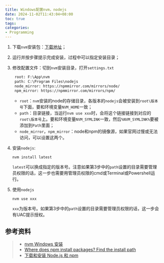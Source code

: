 ```yaml
---
title: Windows配置nvm，nodejs
date: 2024-11-02T11:43:04+08:00
toc: true
tags: 
categories: 
- Programming
---
```


1. 下载`nvm`安装包：[下载地址](https://github.com/coreybutler/nvm-windows/releases)；
2. 运行并按步骤提示完成安装，过程中可以指定安装目录；
3. 修改配置文件：切到`nvm`安装目录，打开`settings.txt`
   ```txt
    root: F:\App\nvm
    path: C:\Program Files\nodejs
    node_mirror: https://npmmirror.com/mirrors/node/
    npm_mirror: https://npmmirror.com/mirrors/npm/
   ```
   - `root`：`nvm`安装的node的存储目录，各版本的`nodejs`会被安装到`root\版本号`下面，要和环境变量`NVM_HOME`一致；
   - `path`：目录链接，当运行`nvm use xxx`时，会将这个链接链接到对应的`root\版本号`上。要和环境变量`NVM_SYMLINK`一致，然后`%NVM_SYMLINK%`要被添加到`Path`里面；
   - `node_mirror`，`npm_mirror`：node和npm的镜像源，如果官网过慢或无法访问，可以设置这两个。

4. 安装`nodejs`:
   ```
   nvm install latest
   ```
   `latest`可以换成指定的版本号。注意如果第3步中的`path`设置的目录需要管理员权限的话，这一步也需要用管理员权限的cmd或Terminal或Powershell运行。
5. 使用`nodejs`
   ```
   nvm use xxx
   ```
   `xxx`为版本号。如果第3步中的`path`设置的目录需要管理员权限的话，这一步会有UAC提示授权。


## 参考资料
> - [nvm Windows 安装](https://nvm.p6p.net/install/windows.html)
> - [Where does npm install packages? Find the install path](https://sebhastian.com/where-does-npm-install-packages/)
> - [下载和安装 Node.js 和 npm](https://nodejs.cn/npm/getting-started/configuring-your-local-environment/downloading-and-installing-node-js-and-npm/)
